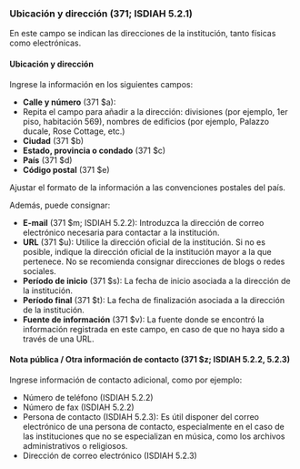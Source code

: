 ### Ubicación y dirección (371; ISDIAH 5.2.1)
En este campo se indican las direcciones de la institución, tanto físicas como electrónicas.

#### Ubicación y dirección
Ingrese la información en los siguientes campos:
- **Calle y número** (371 $a):
- Repita el campo para añadir a la dirección: divisiones (por ejemplo, 1er piso, habitación 569), nombres de edificios (por ejemplo, Palazzo ducale, Rose Cottage, etc.)
- **Ciudad** (371 $b)
- **Estado, provincia o condado** (371 $c)
- **País** (371 $d)
- **Código postal** (371 $e)

Ajustar el formato de la información a las convenciones postales del país.

Además, puede consignar:
- **E-mail** (371 $m; ISDIAH 5.2.2): Introduzca la dirección de correo electrónico necesaria para contactar a la institución.
- **URL** (371 $u): Utilice la dirección oficial de la institución. Si no es posible, indique la dirección oficial de la institución mayor a la que pertenece. No se recomienda consignar direcciones de blogs o redes sociales.
- **Período de inicio** (371 $s): La fecha de inicio asociada a la dirección de la institución.
- **Período final** (371 $t): La fecha de finalización asociada a la dirección de la institución.
- **Fuente de información** (371 $v): La fuente donde se encontró la información registrada en este campo, en caso de que no haya sido a través de una URL.

#### Nota pública / Otra información de contacto (371 $z; ISDIAH 5.2.2, 5.2.3)  
Ingrese información de contacto adicional, como por ejemplo:
- Número de teléfono (ISDIAH 5.2.2)
- Número de fax (ISDIAH 5.2.2)
- Persona de contacto (ISDIAH 5.2.3): Es útil disponer del correo electrónico de una persona de contacto, especialmente en el caso de las instituciones que no se especializan en música, como los archivos administrativos o religiosos.  
- Dirección de correo electrónico (ISDIAH 5.2.3)
